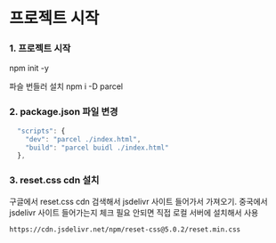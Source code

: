 # 프로젝트 시작

### 1. 프로젝트 시작
npm init -y 

파슬 번들러 설치
npm i -D parcel 

### 2.  package.json 파일 변경
  ```js
    "scripts": {
      "dev": "parcel ./index.html",
      "build": "parcel buidl ./index.html"    
    },
  ```

### 3. reset.css cdn 설치
구글에서 reset.css cdn 검색해서 jsdelivr 사이트 들어가서 가져오기.
중국에서 jsdelivr 사이트 들어가는지 체크 필요 안되면 직접 로컬 서버에 설치해서 사용

``` html
https://cdn.jsdelivr.net/npm/reset-css@5.0.2/reset.min.css
```
